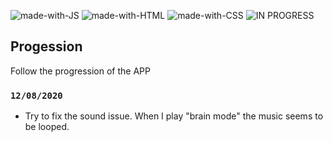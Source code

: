![made-with-JS](https://img.shields.io/badge/Made%20with-JS-1f425f.svg)
![made-with-HTML](https://img.shields.io/badge/Made%20with-HTML-1f425f.svg)
![made-with-CSS](https://img.shields.io/badge/Made%20with-CSS-1f425f.svg)
![IN PROGRESS](https://img.shields.io/badge/PROJECT-IN%20PROGRESS-yellow)

## Progession

Follow the progression of the APP

### `12/08/2020`

- Try to fix the sound issue. When I play "brain mode" the music seems to be looped.


